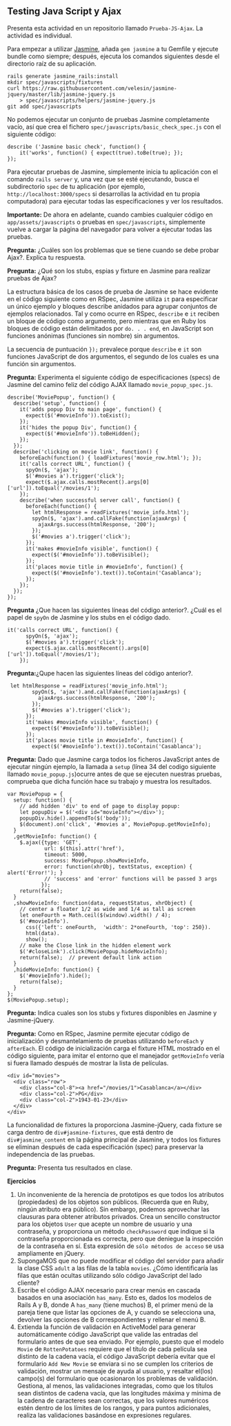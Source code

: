 ## Testing Java Script y Ajax

Presenta esta actividad en un repositorio llamado `Prueba-JS-Ajax`. La actividad es individual.

Para empezar a utilizar [Jasmine](https://jasmine.github.io/), añada `gem jasmine` a tu Gemfile y ejecute bundle como siempre; después, ejecuta los comandos siguientes desde el directorio raíz de su aplicación.

```
rails generate jasmine_rails:install 
mkdir spec/javascripts/fixtures 
curl https://raw.githubusercontent.com/velesin/jasmine-jquery/master/lib/jasmine-jquery.js
    > spec/javascripts/helpers/jasmine-jquery.js 
git add spec/javascripts 
```

No podemos ejecutar un conjunto de pruebas Jasmine completamente vacío, así que crea el fichero `spec/javascripts/basic_check_spec.js` con el siguiente código: 

```
describe ('Jasmine basic check', function() { 
    it('works', function() { expect(true).toBe(true); }); 
}); 
```
Para ejecutar pruebas de Jasmine, simplemente inicia tu aplicación con el comando `rails server` y, una vez que se esté ejecutando, busca el subdirectorio `spec` de tu aplicación (por ejemplo, `http://localhost:3000/specs` si desarrollas la actividad en tu propia computadora) para ejecutar todas las especificaciones y ver los resultados. 

**Importante:** De ahora en adelante, cuando cambies cualquier código en `app/assets/javascripts` o pruebas en `spec/javascripts`, simplemente vuelve a cargar la página del navegador para volver a ejecutar todas las pruebas. 

**Pregunta:** ¿Cuáles son los problemas que se tiene cuando se debe probar Ajax?. Explica tu respuesta.

**Pregunta:** ¿Qué son los stubs, espias y fixture en Jasmine para realizar pruebas de Ajax?

La estructura básica de los casos de prueba de Jasmine se hace evidente en el código siguiente como en RSpec, Jasmine utiliza `it` para especificar un único ejemplo y bloques describe anidados para agrupar conjuntos de ejemplos relacionados. Tal y como ocurre en RSpec, `describe` e `it` reciben un bloque de código como argumento, pero mientras que en Ruby los bloques de código están delimitados por `do. . . end`, en JavaScript son funciones anónimas (funciones sin nombre) sin argumentos. 

La secuencia de puntuación `});` prevalece porque `describe` e `it` son funciones JavaScript de dos argumentos, el segundo de los cuales es una función sin argumentos. 

**Pregunta:** Experimenta el siguiente código de especificaciones (specs) de Jasmine del camino feliz del código AJAX llamado `movie_popup_spec.js`.

```
describe('MoviePopup', function() {
  describe('setup', function() {
    it('adds popup Div to main page', function() {
      expect($('#movieInfo')).toExist();
    });
    it('hides the popup Div', function() {
      expect($('#movieInfo')).toBeHidden();
    });
  });
  describe('clicking on movie link', function() {
    beforeEach(function() { loadFixtures('movie_row.html'); });
    it('calls correct URL', function() {
      spyOn($, 'ajax');
      $('#movies a').trigger('click');
      expect($.ajax.calls.mostRecent().args[0]['url']).toEqual('/movies/1');
    });
    describe('when successful server call', function() {
      beforeEach(function() {
        let htmlResponse = readFixtures('movie_info.html');
        spyOn($, 'ajax').and.callFake(function(ajaxArgs) { 
          ajaxArgs.success(htmlResponse, '200');
        });
        $('#movies a').trigger('click');
      });
      it('makes #movieInfo visible', function() {
        expect($('#movieInfo')).toBeVisible();
      });
      it('places movie title in #movieInfo', function() {
        expect($('#movieInfo').text()).toContain('Casablanca');
      });
    });
  });
});
```

**Pregunta** ¿Que hacen las siguientes líneas del código anterior?. ¿Cuál es el papel de `spyOn`  de Jasmine y los stubs en el código dado.

```
it('calls correct URL', function() {
      spyOn($, 'ajax');
      $('#movies a').trigger('click');
      expect($.ajax.calls.mostRecent().args[0]['url']).toEqual('/movies/1');
    });
```

**Pregunta:**¿Qupe hacen las siguientes líneas del código anterior?. 

```
 let htmlResponse = readFixtures('movie_info.html');
        spyOn($, 'ajax').and.callFake(function(ajaxArgs) { 
          ajaxArgs.success(htmlResponse, '200');
        });
        $('#movies a').trigger('click');
      });
      it('makes #movieInfo visible', function() {
        expect($('#movieInfo')).toBeVisible();
      });
      it('places movie title in #movieInfo', function() {
        expect($('#movieInfo').text()).toContain('Casablanca');

```
 
**Pregunta:** Dado que Jasmine carga todos los ficheros JavaScript antes de ejecutar ningún ejemplo, la llamada a `setup` (línea 34 del codigo siguiente llamado `movie_popup.js`)ocurre antes de que se ejecuten nuestras pruebas, comprueba que dicha función hace su trabajo y muestra los resultados.

```
var MoviePopup = {
  setup: function() {
    // add hidden 'div' to end of page to display popup:
    let popupDiv = $('<div id="movieInfo"></div>');
    popupDiv.hide().appendTo($('body'));
    $(document).on('click', '#movies a', MoviePopup.getMovieInfo);
  }
  ,getMovieInfo: function() {
    $.ajax({type: 'GET',
            url: $(this).attr('href'),
            timeout: 5000,
            success: MoviePopup.showMovieInfo,
            error: function(xhrObj, textStatus, exception) { alert('Error!'); }
            // 'success' and 'error' functions will be passed 3 args
           });
    return(false);
  }
  ,showMovieInfo: function(data, requestStatus, xhrObject) {
    // center a floater 1/2 as wide and 1/4 as tall as screen
    let oneFourth = Math.ceil($(window).width() / 4);
    $('#movieInfo').
      css({'left': oneFourth,  'width': 2*oneFourth, 'top': 250}).
      html(data).
      show();
    // make the Close link in the hidden element work
    $('#closeLink').click(MoviePopup.hideMovieInfo);
    return(false);  // prevent default link action
  }
  ,hideMovieInfo: function() {
    $('#movieInfo').hide();
    return(false);
  }
};
$(MoviePopup.setup);

```

**Pregunta:** Indica cuales son  los stubs y fixtures disponibles en Jasmine y Jasmine-jQuery. 

**Pregunta:** Como en RSpec, Jasmine permite ejecutar código de inicialización y desmantelamiento de pruebas utilizando `beforeEach` y `afterEach`.  El código de inicialización carga el fixture HTML mostrado en el código siguiente, para imitar el entorno que el manejador `getMovieInfo` vería si fuera llamado después de mostrar la lista de películas. 

```
<div id="movies">
  <div class="row">
    <div class="col-8"><a href="/movies/1">Casablanca</a></div>
    <div class="col-2">PG</div>
    <div class="col-2">1943-01-23</div>
  </div>
</div>
```


La funcionalidad de fixtures la proporciona Jasmine-jQuery, cada fixture se carga dentro de `div#jasmine-fixtures`, que está dentro de `div#jasmine_content` en la página principal de Jasmine, y todos los fixtures se eliminan después de cada especificación (spec) para preservar la independencia de las pruebas. 

**Pregunta:** Presenta tus resultados en clase. 

**Ejercicios**

1. Un inconveniente de la herencia de prototipos es que todos los atributos (propiedades) de los objetos son públicos. (Recuerda que en Ruby, ningún atributo era
público). Sin embargo, podemos aprovechar las clausuras para obtener atributos privados. Crea un sencillo constructor para los objetos `User` que acepte un nombre de usuario y una contraseña, y proporciona un método `checkPassword` que indique si la contraseña proporcionada es correcta, pero que deniegue la inspección de la contraseña en sí. Esta expresión de `sólo métodos de acceso` se usa ampliamente en jQuery.
2. SupongaMOS que no puede modificar el código del servidor para añadir la clase CSS `adult` a las filas de la tabla `movies`. ¿Cómo identificaría las filas que están ocultas utilizando sólo código JavaScript del lado cliente?
3. Escribe el código AJAX necesario para crear menús en cascada basados en una asociación `has_many`. Esto es, dados los modelos de Rails A y B, donde A `has_many` (tiene muchos) B, el primer menú de la pareja tiene que listar las opciones de A, y cuando se selecciona una, devolver las opciones de B correspondientes y rellenar el menú B.
4. Extienda la función de validación en ActiveModel para generar automáticamente código JavaScript que valide las entradas del formulario antes de que sea enviado. Por ejemplo, puesto que el modelo `Movie` de `RottenPotatoes` requiere que el título de cada película sea distinto de la cadena vacía, el código JavaScript debería evitar que el formulario `Add New Movie` se enviara si no se cumplen los criterios de validación, mostrar un mensaje de ayuda al usuario, y resaltar el(los) campo(s) del formulario que ocasionaron los problemas de validación. Gestiona, al menos, las validaciones integradas, como que los títulos sean distintos de cadena vacía, que las longitudes máxima y mínima de la cadena de caracteres sean correctas, que los valores numéricos estén dentro de los límites de los rangos, y para puntos adicionales, realiza las validaciones basándose en expresiones regulares.



